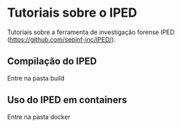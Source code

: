 # Tutoriais sobre o IPED

Tutoriais sobre a ferramenta de investigação forense IPED (https://github.com/sepinf-inc/IPED/).

## Compilação do IPED

Entre na pasta build

## Uso do IPED em containers

Entre na pasta docker
